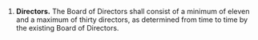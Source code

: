 1. **Directors.** The Board of Directors shall consist of a minimum of eleven and a maximum of thirty directors, as determined from time to time by the existing Board of Directors.